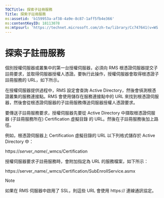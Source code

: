 ```yaml
---
TOCTitle: 探索子註冊服務
Title: 探索子註冊服務
ms:assetid: 'b159953a-af38-4a9e-8c87-1aff5fb4e366'
ms:contentKeyID: 18113078
ms:mtpsurl: 'https://technet.microsoft.com/zh-tw/library/Cc747641(v=WS.10)'
---
```


探索子註冊服務
==============

個別授權伺服器或叢集中的第一台授權伺服器，必須向 RMS 根憑證伺服器提交子註冊要求，並取得伺服器授權人憑證。要執行此操作，授權伺服器會取得根憑證子註冊服務的 URL，如下所示。

在授權伺服器提供過程中，RMS 設定會查詢 Active Directory，然後會偵測根憑證叢集的服務連接點。RMS 會使用儲存在服務連接點中的 URL 來找到根憑證伺服器，然後會從根憑證伺服器的子註冊服務傳送伺服器授權人憑證要求。

要傳送子註冊服務要求，授權伺服器先要從 Active Directory 中擷取根憑證伺服器 (子註冊服務所在) Certification 虛擬目錄 的 URL。然後在子註冊服務後加上路徑。

例如，根憑證伺服器上 Certification 虛擬目錄的 URL 以下列格式儲存於 Active Directory 中：

https://*server\_name*/\_wmcs/Certification

授權伺服器要求子註冊服務時，會附加指定為 URL 的服務檔案，如下所示：

https://server\_name/\_wmcs/Certification/SubEnrollService.asmx

> [!Note]  
> 如果在 RMS 伺服器中啟用了 SSL，則這些 URL 會使用 https:// 連線通訊協定。 
